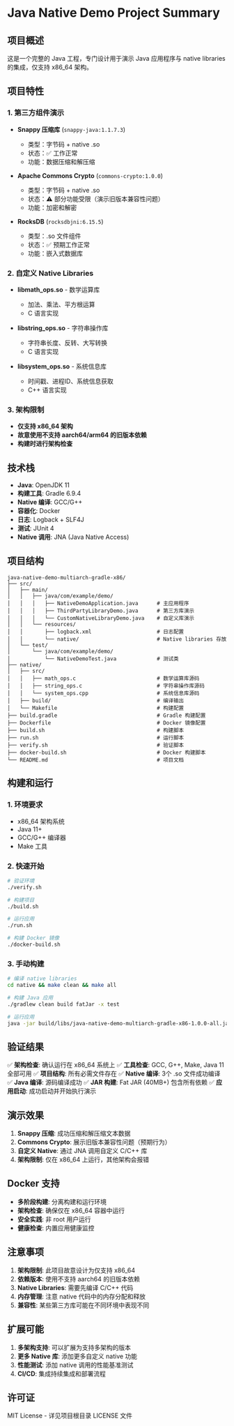 # Java Native Demo Project Summary

## 项目概述

这是一个完整的 Java 工程，专门设计用于演示 Java 应用程序与 native libraries 的集成，仅支持 x86_64 架构。

## 项目特性

### 1. 第三方组件演示
- **Snappy 压缩库** (`snappy-java:1.1.7.3`)
  - 类型：字节码 + native .so
  - 状态：✅ 工作正常
  - 功能：数据压缩和解压缩

- **Apache Commons Crypto** (`commons-crypto:1.0.0`)
  - 类型：字节码 + native .so
  - 状态：⚠️ 部分功能受限（演示旧版本兼容性问题）
  - 功能：加密和解密

- **RocksDB** (`rocksdbjni:6.15.5`)
  - 类型：.so 文件组件
  - 状态：✅ 预期工作正常
  - 功能：嵌入式数据库

### 2. 自定义 Native Libraries
- **libmath_ops.so** - 数学运算库
  - 加法、乘法、平方根运算
  - C 语言实现

- **libstring_ops.so** - 字符串操作库
  - 字符串长度、反转、大写转换
  - C 语言实现

- **libsystem_ops.so** - 系统信息库
  - 时间戳、进程ID、系统信息获取
  - C++ 语言实现

### 3. 架构限制
- **仅支持 x86_64 架构**
- **故意使用不支持 aarch64/arm64 的旧版本依赖**
- **构建时进行架构检查**

## 技术栈

- **Java**: OpenJDK 11
- **构建工具**: Gradle 6.9.4
- **Native 编译**: GCC/G++
- **容器化**: Docker
- **日志**: Logback + SLF4J
- **测试**: JUnit 4
- **Native 调用**: JNA (Java Native Access)

## 项目结构

```
java-native-demo-multiarch-gradle-x86/
├── src/
│   ├── main/
│   │   ├── java/com/example/demo/
│   │   │   ├── NativeDemoApplication.java      # 主应用程序
│   │   │   ├── ThirdPartyLibraryDemo.java      # 第三方库演示
│   │   │   └── CustomNativeLibraryDemo.java    # 自定义库演示
│   │   └── resources/
│   │       ├── logback.xml                     # 日志配置
│   │       └── native/                         # Native libraries 存放
│   └── test/
│       └── java/com/example/demo/
│           └── NativeDemoTest.java             # 测试类
├── native/
│   ├── src/
│   │   ├── math_ops.c                          # 数学运算库源码
│   │   ├── string_ops.c                        # 字符串操作库源码
│   │   └── system_ops.cpp                      # 系统信息库源码
│   ├── build/                                  # 编译输出
│   └── Makefile                                # 构建配置
├── build.gradle                                # Gradle 构建配置
├── Dockerfile                                  # Docker 镜像配置
├── build.sh                                    # 构建脚本
├── run.sh                                      # 运行脚本
├── verify.sh                                   # 验证脚本
├── docker-build.sh                             # Docker 构建脚本
└── README.md                                   # 项目文档
```

## 构建和运行

### 1. 环境要求
- x86_64 架构系统
- Java 11+
- GCC/G++ 编译器
- Make 工具

### 2. 快速开始
```bash
# 验证环境
./verify.sh

# 构建项目
./build.sh

# 运行应用
./run.sh

# 构建 Docker 镜像
./docker-build.sh
```

### 3. 手动构建
```bash
# 编译 native libraries
cd native && make clean && make all

# 构建 Java 应用
./gradlew clean build fatJar -x test

# 运行应用
java -jar build/libs/java-native-demo-multiarch-gradle-x86-1.0.0-all.jar
```

## 验证结果

✅ **架构检查**: 确认运行在 x86_64 系统上
✅ **工具检查**: GCC, G++, Make, Java 11 全部可用
✅ **项目结构**: 所有必需文件存在
✅ **Native 编译**: 3个 .so 文件成功编译
✅ **Java 编译**: 源码编译成功
✅ **JAR 构建**: Fat JAR (40MB+) 包含所有依赖
✅ **应用启动**: 成功启动并开始执行演示

## 演示效果

1. **Snappy 压缩**: 成功压缩和解压缩文本数据
2. **Commons Crypto**: 展示旧版本兼容性问题（预期行为）
3. **自定义 Native**: 通过 JNA 调用自定义 C/C++ 库
4. **架构限制**: 仅在 x86_64 上运行，其他架构会报错

## Docker 支持

- **多阶段构建**: 分离构建和运行环境
- **架构检查**: 确保仅在 x86_64 容器中运行
- **安全实践**: 非 root 用户运行
- **健康检查**: 内置应用健康监控

## 注意事项

1. **架构限制**: 此项目故意设计为仅支持 x86_64
2. **依赖版本**: 使用不支持 aarch64 的旧版本依赖
3. **Native Libraries**: 需要先编译 C/C++ 代码
4. **内存管理**: 注意 native 代码中的内存分配和释放
5. **兼容性**: 某些第三方库可能在不同环境中表现不同

## 扩展可能

1. **多架构支持**: 可以扩展为支持多架构的版本
2. **更多 Native 库**: 添加更多自定义 native 功能
3. **性能测试**: 添加 native 调用的性能基准测试
4. **CI/CD**: 集成持续集成和部署流程

## 许可证

MIT License - 详见项目根目录 LICENSE 文件

